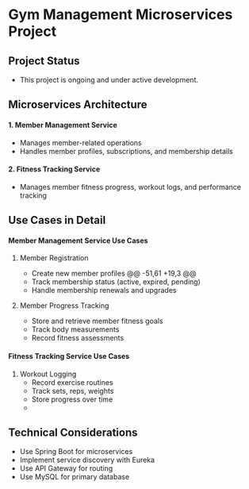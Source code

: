 # Gym Management Microservices Project

## Project Status
- This project is ongoing and under active development.

## Microservices Architecture
#### 1. Member Management Service
- Manages member-related operations
- Handles member profiles, subscriptions, and membership details

#### 2. Fitness Tracking Service
- Manages member fitness progress, workout logs, and performance tracking
## Use Cases in Detail

#### Member Management Service Use Cases
1. Member Registration
   - Create new member profiles
@@ -51,61 +19,3 @@
   - Track membership status (active, expired, pending)
   - Handle membership renewals and upgrades

3. Member Progress Tracking
   - Store and retrieve member fitness goals
   - Track body measurements
   - Record fitness assessments

#### Fitness Tracking Service Use Cases
1. Workout Logging
   - Record exercise routines
   - Track sets, reps, weights
   - Store progress over time
   - 
## Technical Considerations
- Use Spring Boot for microservices
- Implement service discovery with Eureka
- Use API Gateway for routing
- Use MySQL for primary database
